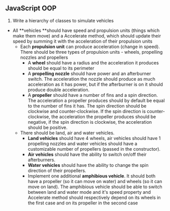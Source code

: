 ## JavaScript OOP

1. Write a hierarchy of classes to simulate vehicles
  * All **vehicles **should have speed and propulsion units (things which make them move) and a Accelerate method, which should update their speed by summing it with the acceleration of their propulsion units
	* Each **propulsion unit** can produce acceleration (change in speed). There should be three types of propulsion units - wheels, propelling nozzles and propellers
		* A **wheel** should have a radius and the acceleration it produces should be equal to its perimeter
		* A **propelling nozzle** should have power and an afterburner switch. The acceleration the nozzle should produce as much acceleration as it has power, but if the afterburner is on it should produce double acceleration.
		* A **propeller** should have a number of fins and a spin direction. The acceleration a propeller produces should by default be equal to the number of fins it has. The spin direction should be clockwise and counter-clockwise. If the spin direction is counter-clockwise, the acceleration the propeller produces should be negative, if the spin direction is clockwise, the acceleration should be positive.
	* There should be land, air and water vehicles.
		* **Land vehicles** should have 4 wheels, air vehicles should have 1 propelling nozzles and water vehicles should have a customizable number of propellers (passed in the constructor). 
		* **Air vehicles** should have the ability to switch on/off their afterburners.
		* **Water vehicles** should have the ability to change the spin direction of their propellers.
		* Implement one additional **amphibious vehicle**. It should both have a propeller (so it can move on water) and wheels (so it can move on land). The amphibious vehicle should be able to switch between land and water mode and it's speed property and Accelerate method should respectively depend on its wheels in the first case and on its propeller in the second case
